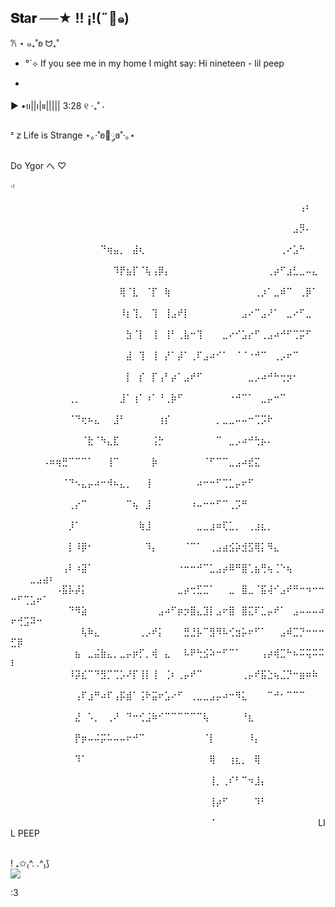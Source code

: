 ## 𝐒𝐭a𝐫 ──★  !!   ¡!(˶🦌๑)
𐙚 ⋆ ๑₊˚ʚ ᗢ₊˚
-  °`⟡ If you see me in my home I might say: Hi
nineteen - lil peep
 
- 
▶︎ •၊၊||၊|။||||| 3:28            ୧ ‧₊˚  ⋅

ᶻ 𝗓  Life is Strange ⋆｡‧˚ʚ🦋༘ɞ˚‧｡⋆

 Do Ygor
                 へ  ♡       
        
‧ᵎ

⠀⠀⠀⠀⠀⠀⠀⠀⠀⠀⠀⠀⠀⠀⠀⠀⠀⠀⠀⠀⠀⠀⠀⠀⠀⠀⠀⠀⠀⠀⠀⠀⠀⠀⠀⠀⠀⠀⠀⠀⠀⠀⠀⠀⠀⢠⠆⠀⠀⠀⠀⠀⠀⠀⠀⠀
⠀⠀⠀⠀⠀⠀⠀⠀⠀⠀⠀⠀⠀⠀⠀⠀⠀⠀⠀⠀⠀⠀⠀⠀⠀⠀⠀⠀⠀⠀⠀⠀⠀⠀⠀⠀⠀⠀⠀⠀⠀⠀⠀⠀⣠⡻⠄⠀⠀⠀⠀⠀⠀⠀⠀⠀
⠀⠀⠀⠀⠀⠀⠀⠀⠀⠀⠀⠀⠀⠀⠙⢶⣤⡀⠀⣼⢆⠀⠀⠀⠀⠀⠀⠀⠀⠀⠀⠀⠀⠀⠀⠀⠀⠀⠀⠀⠀⠀⢀⠔⣡⠓⠀⠀⠀⠀⠀⠀⠀⠀⠀⠀
⠀⠀⠀⠀⠀⠀⠀⠀⠀⠀⠀⠀⠀⠀⠀⠀⠹⡟⣦⡏⠈⢧⢠⡿⡄⠀⠀⠀⠀⠀⠀⠀⠀⠀⠀⠀⠀⠀⠀⠀⢀⡴⠋⣰⣃⣀⠤⣄⠀⠀⠀⠀⠀⠀⠀⠀
⠀⠀⠀⠀⠀⠀⠀⠀⠀⠀⠀⠀⠀⠀⠀⠀⠀⢿⠈⣇⠀⠈⡏⠀⢷⠀⠀⠀⠀⠀⠀⠀⠀⠀⠀⠀⠀⠀⢀⡰⠁⣀⠾⠉⠀⢀⡿⠁⠀⠀⠀⠀⠀⠀⠀⠀
⠀⠀⠀⠀⠀⠀⠀⠀⠀⠀⠀⠀⠀⠀⠀⠀⠀⠸⡆⢹⡀⠀⢹⠀⢸⣠⠞⡇⠀⠀⠀⠀⠀⠀⠀⠀⣠⠔⠉⣠⠜⠁⠀⣀⠔⠋⣀⠀⠀⠀⠀⠀⠀⠀⠀⠀
⠀⠀⠀⠀⠀⠀⠀⠀⠀⠀⠀⠀⠀⠀⠀⠀⠀⠀⣳⠈⡇⠀⢸⠀⢸⠃⢀⣧⠒⢹⠀⠀⠀⣀⠔⠊⣡⡔⠋⢀⣠⠴⠚⠋⢉⡭⠋⠀⠀⠀⠀⠀⠀⠀⠀⠀
⠀⠀⠀⠀⠀⠀⠀⠀⠀⠀⠀⠀⠀⠀⠀⠀⠀⠀⣼⠀⢹⠀⢸⠀⡜⠁⡼⠁⢀⠏⣠⠴⠊⠁⠀⠈⠈⠐⠚⠉⠀⢀⡠⠖⠉⠀⠀⠀⠀⠀⠀⠀⠀⠀⠀⠀
⠀⠀⠀⠀⠀⠀⠀⠀⠀⠀⠀⠀⠀⠀⠀⠀⠀⠀⡇⠀⡎⠀⡏⢠⠃⡴⠁⣠⠞⠋⠀⠀⠀⠀⠀⠀⠀⣀⡠⠴⠚⠓⢒⡲⠂⠀⠀⠀⠀⠀⠀⠀⠀⠀⠀⠀
⠀⠀⠀⠀⠀⠀⠀⠀⠀⢀⡀⠀⠀⠀⠀⠀⠀⣸⠁⢰⠁⠰⠁⠘⢀⡷⠋⠀⠀⠀⠀⠀⠀⠀⠐⠚⠉⠁⠀⣀⡤⠒⠉⠀⠀⠀⠀⠀⠀⠀⠀⠀⠀⠀⠀⠀
⠀⠀⠀⠀⠀⠀⠀⠀⠀⠈⠙⢖⠦⣄⠀⠀⣸⠃⠀⠀⠀⠀⠀⢰⡎⠀⠀⠀⠀⠀⠀⠀⡀⣀⣀⠤⠤⠒⢉⡩⠗⠀⠀⠀⠀⠀⠀⠀⠀⠀⠀⠀⠀⠀⠀⠀
⠀⠀⠀⠀⠀⠀⠀⠀⠀⠀⠀⠈⣗⠈⠳⣄⣏⠀⠀⠀⠀⠀⢨⡓⠀⠀⠀⠀⠀⠀⠀⠀⠉⠀⣀⡠⠴⠚⢓⡦⠄⠀⠀⠀⠀⠀⠀⠀⠀⠀⠀⠀⠀⠀⠀⠀
⠀⠀⠀⠀⠀⠠⠶⢶⣛⠉⠉⠉⠁⠀⠀⢸⠉⠀⠀⠀⠀⠀⡷⠀⠀⠀⠀⠀⠀⠀⠈⠋⠉⠉⣀⣠⠴⣞⣍⠀⠀⠀⠀⠀⠀⠀⠀⠀⠀⠀⠀⠀⠀⠀⠀⠀
⠀⠀⠀⠀⠀⠀⠀⠀⠈⠙⠢⣄⡤⠴⠒⠺⠦⣄⡀⠀⠀⢸⠀⠀⠀⠀⠀⠀⠀⠴⠒⠒⠋⢉⣁⡤⠖⠋⠀⠀⠀⠀⠀⠀⠀⠀⠀⠀⠀⠀⠀⠀⠀⠀⠀⠀
⠀⠀⠀⠀⠀⠀⠀⠀⠀⢀⡔⠉⠀⠀⠀⠀⠀⠀⠉⢦⠀⣸⠀⠀⠀⠀⠀⠀⠰⠤⠒⠒⠋⠉⢀⡩⠛⠀⠀⠀⠀⠀⠀⠀⠀⠀⠀⠀⠀⠀⠀⠀⠀⠀⠀⠀
⠀⠀⠀⠀⠀⠀⠀⠀⠀⡸⠁⠀⠀⠀⠀⠀⠀⠀⠀⠀⢷⣸⠀⠀⠀⠀⠀⠀⠀⣀⣀⣰⠶⢏⣁⡀⠀⢀⣰⣆⡀⠀⠀⠀⠀⠀⠀⠀⠀⠀⠀⠀⠀⠀⠀⠀
⠀⠀⠀⠀⠀⠀⠀⠀⠀⡇⠸⡿⠂⠀⠀⠀⠀⠀⠀⠀⠀⠹⡄⠀⠀⠀⠀⠈⠉⠁⠀⢀⣠⣴⣪⡵⣺⣫⢿⡅⠻⣄⠀⠀⠀⠀⠀⠀⠀⠀⠀⠀⠀⠀⠀⠀
⠀⠀⠀⠀⠀⠀⠀⠀⢠⠇⠰⣽⠁⠀⠀⠀⠀⠀⠀⠀⠀⠀⠀⠀⠀⠀⠐⠒⠒⠚⠉⣁⣠⡴⠿⠛⣿⢁⣦⢛⢦⢈⠑⢦⠀⠀⠀⠀⠀⠀⠀⠀⣀⣠⣴⠆
⠀⠀⠀⠀⠀⠀⠀⠠⣯⡧⡼⡅⠀⠀⠀⠀⠀⠀⠀⠀⠀⠀⠀⠀⠀⠀⣀⡴⢒⣋⣉⠁⠀⠀⣀⠀⣿⣀⠈⣯⢼⠊⣠⠞⠛⠒⠲⠒⠒⠒⠋⢉⣡⠖⠁⠀
⠀⠀⠀⠀⠀⠀⠀⠀⠀⠙⠻⣵⠀⠀⠀⠀⠀⠀⠀⠀⠀⠀⠀⣠⠴⠋⡶⡲⣿⣄⣹⡇⣠⠖⣿⠀⣿⣍⠏⣁⡤⠞⠁⠀⣠⠤⠤⠤⠴⠖⢚⣩⠽⠒⠀⠀
⠀⠀⠀⠀⠀⠀⠀⠀⠀⠀⠀⢧⠷⣄⠀⠀⠀⠀⠀⠀⢀⡠⠞⡅⠀⠀⠀⣛⣘⡧⠉⣻⠻⠧⢊⣲⡥⠖⠋⠁⠀⠀⣠⠾⣉⡙⠒⠒⠒⣋⡿⠀⠀⠀⠀⠀
⠀⠀⠀⠀⠀⠀⠀⠀⠀⠀⣦⠀⣀⣬⣷⣄⡀⣀⡤⡶⡋⡀⢾⠀⣄⠀⠀⠧⠟⢓⣪⠵⠒⠋⠉⠁⠀⠀⠀⢠⡴⢾⣉⠓⠦⠭⢭⠭⠭⠇⠀⠀⠀⠀⠀⠀
⠀⠀⠀⠀⠀⠀⠀⠀⠀⠸⡽⣎⠉⠙⣻⡉⢉⡡⠜⡏⢸⡇⢸⠀⢈⠆⢀⡤⠞⠉⠀⠀⠀⠀⠀⠀⢀⡤⠞⣯⣑⢦⣈⡙⠒⣶⠶⠷⠀⠀⠀⠀⠀⠀⠀⠀
⠀⠀⠀⠀⠀⠀⠀⠀⠀⠀⢠⠏⣰⠛⠴⠏⢠⡯⣾⠁⢨⠗⣭⠖⣡⠔⠋⠀⢀⣀⣀⣠⡤⠴⠒⠻⣅⠀⠀⠀⠉⠚⠂⠉⠉⠉⠀⠀⠀⠀⠀⠀⠀⠀⠀⠀
⠀⠀⠀⠀⠀⠀⠀⠀⠀⠀⣜⠀⠡⡀⠀⢀⠜⠀⠙⠒⢊⣨⠷⠊⠉⠉⠉⠉⠉⠉⢧⠀⠀⠀⠀⠀⠘⣆⠀⠀⠀⠀⠀⠀⠀⠀⠀⠀⠀⠀⠀⠀⠀⠀⠀⠀
⠀⠀⠀⠀⠀⠀⠀⠀⠀⠀⡟⡶⠤⠬⡭⠥⠤⠤⠖⠚⠉⠀⠀⠀⠀⠀⠀⠀⠀⠀⠈⡇⠀⠀⠀⠀⠀⠸⡄⠀⠀⠀⠀⠀⠀⠀⠀⠀⠀⠀⠀⠀⠀⠀⠀⠀
⠀⠀⠀⠀⠀⠀⠀⠀⠀⠀⠹⠁⠀⠀⠀⠀⠀⠀⠀⠀⠀⠀⠀⠀⠀⠀⠀⠀⠀⠀⠀⢿⠀⠀⢰⣆⡀⠀⢿⠀⠀⠀⠀⠀⠀⠀⠀⠀⠀⠀⠀⠀⠀⠀⠀⠀
⠀⠀⠀⠀⠀⠀⠀⠀⠀⠀⠀⠀⠀⠀⠀⠀⠀⠀⠀⠀⠀⠀⠀⠀⠀⠀⠀⠀⠀⠀⠀⢸⡀⢀⠎⠃⠉⠲⣸⡄⠀⠀⠀⠀⠀⠀⠀⠀⠀⠀⠀⠀⠀⠀⠀⠀
⠀⠀⠀⠀⠀⠀⠀⠀⠀⠀⠀⠀⠀⠀⠀⠀⠀⠀⠀⠀⠀⠀⠀⠀⠀⠀⠀⠀⠀⠀⠀⢸⡴⠋⠀⠀⠀⠀⠹⠃⠀⠀⠀⠀⠀⠀⠀⠀⠀⠀⠀⠀⠀⠀⠀⠀
⠀⠀⠀⠀⠀⠀⠀⠀⠀⠀⠀⠀⠀⠀⠀⠀⠀⠀⠀⠀⠀⠀⠀⠀⠀⠀⠀⠀⠀⠀⠀⠈⠀⠀⠀⠀⠀⠀⠀⠀⠀⠀⠀⠀⠀⠀⠀⠀LIL PEEP
 
<div style="display: inline_block"><br>

  <img align="center" alt="" src="https://github.com/user-attachments/assets/290345b5-0fca-417d-8d3d-75c28bbdde71">
</div>! ₊✩₍^. .^₎⟆





<div> 
  <a href = "mailto:anna.czajka@escola.pr.gov."><img src="https://img.shields.io/badge/-Gmail-%23333?style=for-the-badge&logo=gmail&logoColor=white" target="_blank"></a>

:3
